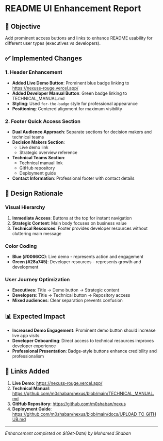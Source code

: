 # README UI Enhancement Report

## 🎯 Objective
Add prominent access buttons and links to enhance README usability for different user types (executives vs developers).

## ✅ Implemented Changes

### 1. Header Enhancement
- **Added Live Demo Button**: Prominent blue badge linking to https://nexuss-rouge.vercel.app/
- **Added Developer Manual Button**: Green badge linking to TECHNICAL_MANUAL.md
- **Styling**: Used `for-the-badge` style for professional appearance
- **Positioning**: Centered alignment for maximum visibility

### 2. Footer Quick Access Section
- **Dual Audience Approach**: Separate sections for decision makers and technical teams
- **Decision Makers Section**: 
  - Live demo link
  - Strategic overview reference
- **Technical Teams Section**:
  - Technical manual link
  - GitHub repository
  - Deployment guide
- **Contact Information**: Professional footer with contact details

## 🎨 Design Rationale

### Visual Hierarchy
1. **Immediate Access**: Buttons at the top for instant navigation
2. **Strategic Content**: Main body focuses on business value
3. **Technical Resources**: Footer provides developer resources without cluttering main message

### Color Coding
- **Blue (#0066CC)**: Live demo - represents action and engagement
- **Green (#28a745)**: Developer resources - represents growth and development

### User Journey Optimization
- **Executives**: Title → Demo button → Strategic content
- **Developers**: Title → Technical button → Repository access
- **Mixed audiences**: Clear separation prevents confusion

## 📊 Expected Impact
- **Increased Demo Engagement**: Prominent demo button should increase live app visits
- **Developer Onboarding**: Direct access to technical resources improves developer experience
- **Professional Presentation**: Badge-style buttons enhance credibility and professionalism

## 🔗 Links Added
1. **Live Demo**: https://nexuss-rouge.vercel.app/
2. **Technical Manual**: https://github.com/m0shaban/nexus/blob/main/TECHNICAL_MANUAL.md
3. **GitHub Repository**: https://github.com/m0shaban/nexus
4. **Deployment Guide**: https://github.com/m0shaban/nexus/blob/main/docs/UPLOAD_TO_GITHUB.md

---
*Enhancement completed on $(Get-Date) by Mohamed Shaban*